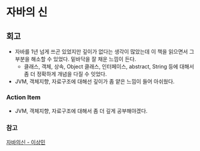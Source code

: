 # 자바의 신

## 회고
- 자바를 1년 넘게 쓰곤 있었지만 깊이가 없다는 생각이 많았는데 이 책을 읽으면서 그 부분을 해소할 수 있었다. 밑바닥을 잘 채운 느낌이 든다.
  - 클래스, 객체, 상속, Object 클래스, 인터페이스, abstract, String 등에 대해서 좀 더 정확하게 개념을 다질 수 잇었다. 
- JVM, 객체지향, 자료구조에 대해선 깊이가 좀 얕은 느낌이 들어 아쉬웠다. 

### Action Item
- JVM, 객체지향, 자료구조에 대해서 좀 더 깊게 공부해야겠다.

### 참고
[자바의신 - 이상민](https://www.aladin.co.kr/shop/wproduct.aspx?ItemId=111321886)
